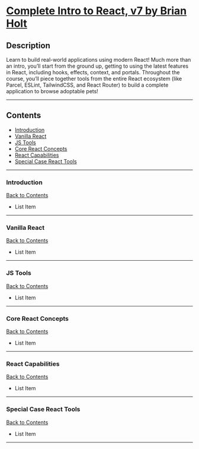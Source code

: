 # [Complete Intro to React, v7 by Brian Holt](https://frontendmasters.com/courses/complete-react-v7/)

## Description

Learn to build real-world applications using modern React! Much more than an intro, you’ll start from the ground up, getting to using the latest features in React, including hooks, effects, context, and portals. Throughout the course, you’ll piece together tools from the entire React ecosystem (like Parcel, ESLint, TailwindCSS, and React Router) to build a complete application to browse adoptable pets!

---

## Contents

- [Introduction](#introduction)
- [Vanilla React](#vanilla-react)
- [JS Tools](#js-tools)
- [Core React Concepts](#core-react-concepts)
- [React Capabilities](#react-capabilities)
- [Special Case React Tools](#special-case-react-tools)

---

### <span id="introduction">Introduction</span>

[Back to Contents](#contents)

- List Item

---

### <span id="vanilla-react">Vanilla React</span>

[Back to Contents](#contents)

- List Item

---

### <span id="js-tools">JS Tools</span>

[Back to Contents](#contents)

- List Item

---

### <span id="core-react-concepts">Core React Concepts</span>

[Back to Contents](#contents)

- List Item

---

### <span id="react-capabilities">React Capabilities</span>

[Back to Contents](#contents)

- List Item

---

### <span id="special-case-react-tools">Special Case React Tools</span>

[Back to Contents](#contents)

- List Item

---
